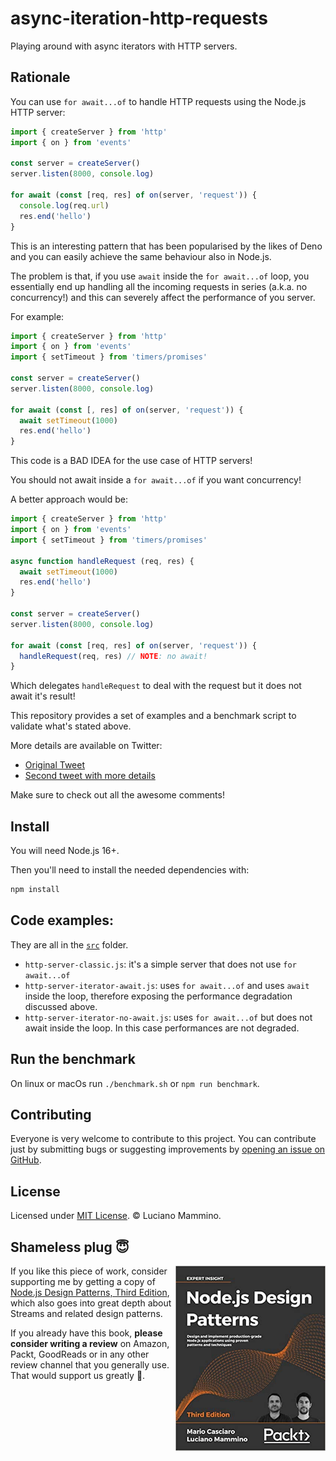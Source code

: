 # async-iteration-http-requests

Playing around with async iterators with HTTP servers.

## Rationale

You can use `for await...of` to handle HTTP requests using the Node.js HTTP server:

```javascript
import { createServer } from 'http'
import { on } from 'events'

const server = createServer()
server.listen(8000, console.log)

for await (const [req, res] of on(server, 'request')) {
  console.log(req.url)
  res.end('hello')
}
```

This is an interesting pattern that has been popularised by the likes of Deno and you can easily achieve the same behaviour also in Node.js.

The problem is that, if you use `await` inside the `for await...of` loop, you essentially end up handling all the incoming requests in series (a.k.a. no concurrency!) and this can severely affect the performance of you server.

For example:

```javascript
import { createServer } from 'http'
import { on } from 'events'
import { setTimeout } from 'timers/promises'

const server = createServer()
server.listen(8000, console.log)

for await (const [, res] of on(server, 'request')) {
  await setTimeout(1000)
  res.end('hello')
}
```

This code is a BAD IDEA for the use case of HTTP servers!

You should not await inside a `for await...of` if you want concurrency!

A better approach would be:

```javascript
import { createServer } from 'http'
import { on } from 'events'
import { setTimeout } from 'timers/promises'

async function handleRequest (req, res) {
  await setTimeout(1000)
  res.end('hello')
}

const server = createServer()
server.listen(8000, console.log)

for await (const [req, res] of on(server, 'request')) {
  handleRequest(req, res) // NOTE: no await!
}
```

Which delegates `handleRequest` to deal with the request but it does not await it's result!

This repository provides a set of examples and a benchmark script to validate what's stated above.

More details are available on Twitter:

  - [Original Tweet](https://twitter.com/loige/status/1388879048617590790)
  - [Second tweet with more details](https://twitter.com/loige/status/1388888755495387137)

Make sure to check out all the awesome comments!

## Install

You will need Node.js 16+.

Then you'll need to install the needed dependencies with:

```bash
npm install
```

## Code examples:

They are all in the [`src`](/src) folder.

  - `http-server-classic.js`: it's a simple server that does not use `for await...of`
  - `http-server-iterator-await.js`: uses `for await...of` and uses `await` inside the loop, therefore exposing the performance degradation discussed above.
  - `http-server-iterator-no-await.js`: uses `for await...of` but does not await inside the loop. In this case performances are not degraded.


## Run the benchmark

On linux or macOs run `./benchmark.sh` or `npm run benchmark`.

## Contributing

Everyone is very welcome to contribute to this project.
You can contribute just by submitting bugs or suggesting improvements by
[opening an issue on GitHub](https://github.com/lmammino/async-iteration-http-requests/issues).

## License

Licensed under [MIT License](LICENSE). © Luciano Mammino.


## Shameless plug 😇

<a href="https://www.nodejsdesignpatterns.com"><img width="240" align="right" src="https://github.com/lmammino/lmammino/blob/master/nodejsdp.jpg?raw=true"></a>

If you like this piece of work, consider supporting me by getting a copy of [Node.js Design Patterns, Third Edition](https://www.nodejsdesignpatterns.com/), which also goes into great depth about Streams and related design patterns.

If you already have this book, **please consider writing a review** on Amazon, Packt, GoodReads or in any other review channel that you generally use. That would support us greatly 🙏.
